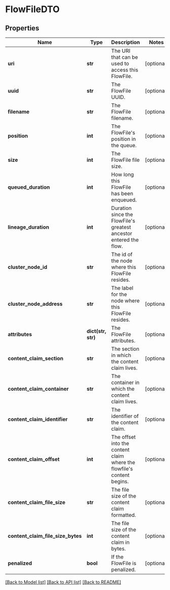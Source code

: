# FlowFileDTO

## Properties
Name | Type | Description | Notes
------------ | ------------- | ------------- | -------------
**uri** | **str** | The URI that can be used to access this FlowFile. | [optional] 
**uuid** | **str** | The FlowFile UUID. | [optional] 
**filename** | **str** | The FlowFile filename. | [optional] 
**position** | **int** | The FlowFile&#39;s position in the queue. | [optional] 
**size** | **int** | The FlowFile file size. | [optional] 
**queued_duration** | **int** | How long this FlowFile has been enqueued. | [optional] 
**lineage_duration** | **int** | Duration since the FlowFile&#39;s greatest ancestor entered the flow. | [optional] 
**cluster_node_id** | **str** | The id of the node where this FlowFile resides. | [optional] 
**cluster_node_address** | **str** | The label for the node where this FlowFile resides. | [optional] 
**attributes** | **dict(str, str)** | The FlowFile attributes. | [optional] 
**content_claim_section** | **str** | The section in which the content claim lives. | [optional] 
**content_claim_container** | **str** | The container in which the content claim lives. | [optional] 
**content_claim_identifier** | **str** | The identifier of the content claim. | [optional] 
**content_claim_offset** | **int** | The offset into the content claim where the flowfile&#39;s content begins. | [optional] 
**content_claim_file_size** | **str** | The file size of the content claim formatted. | [optional] 
**content_claim_file_size_bytes** | **int** | The file size of the content claim in bytes. | [optional] 
**penalized** | **bool** | If the FlowFile is penalized. | [optional] 

[[Back to Model list]](../nifiDocs.md#documentation-for-models) [[Back to API list]](../nifiDocs.md#documentation-for-api-endpoints) [[Back to README]](../nifiDocs.md)


